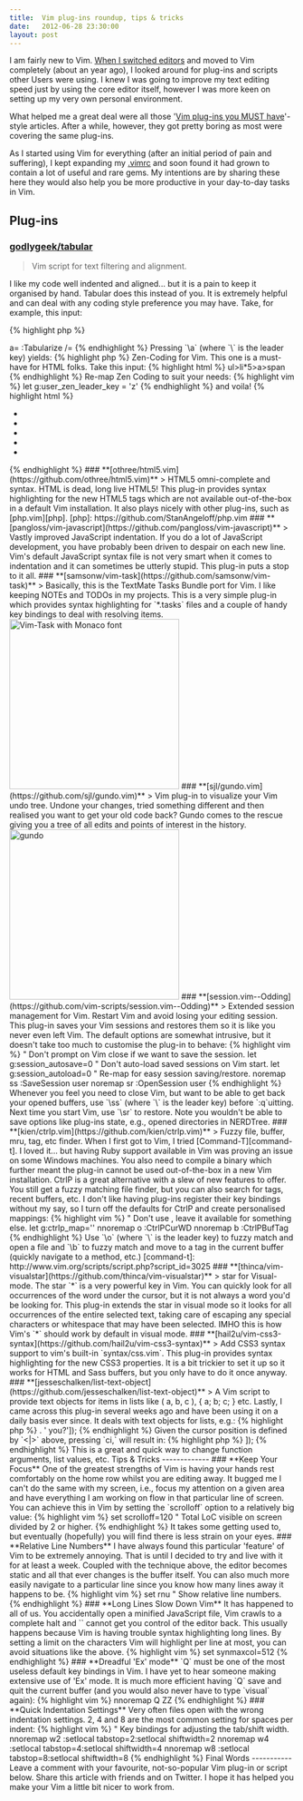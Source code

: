 ```yaml
---
title:  Vim plug-ins roundup, tips & tricks
date:   2012-06-28 23:30:00
layout: post
---
```


I am fairly new to Vim. [When I switched editors][switch] and moved to Vim completely (about an year ago), I looked around for plug-ins and scripts other Users were using. I knew I was going to improve my text editing speed just by using the core editor itself, however I was more keen on setting up my very own personal environment.

What helped me a great deal were all those <nobr>'[Vim plug-ins you MUST have][must-have]'</nobr>-style articles. After a while, however, they got pretty boring as most were covering the same plug-ins.

As I started using Vim for everything (after an initial period of pain and suffering), I kept expanding my [.vimrc][vimrc] and soon found it had grown to contain a lot of useful and rare gems. My intentions are by sharing these here they would also help you be more productive in your day-to-day tasks in Vim.

  [switch]: https://github.com/StanAngeloff/komodo-html-toolkit/issues/25#issuecomment-1924790
  [must-have]: https://google.com/search?q=vim+plug-ins+must+have
  [vimrc]: https://github.com/StanAngeloff/dotfiles/blob/master/.vimrc#files

Plug-ins
--------

### **[godlygeek/tabular](https://github.com/godlygeek/tabular)**

> Vim script for text filtering and alignment.

I like my code well indented and aligned... but it is a pain to keep it organised by hand. Tabular does this instead of you. It is extremely helpful and can deal with any coding style preference you may have. Take, for example, this input:

{% highlight php %}
<?php

$hello = 'world';
$how = 'are you';
$when = 'today';
{% endhighlight %}

For quick access to Tabular, set up key bindings like so to trigger indentation on `=`:

{% highlight vim %}
nnoremap <leader>a= :Tabularize /=<CR>
{% endhighlight %}

Pressing `\a` (where `\` is the leader key) yields:

{% highlight php %}
<?php

$hello = 'world';
$how   = 'are you';
$when  = 'today';
{% endhighlight %}

There, all nice and tidy.

### **[mattn/zencoding-vim](https://github.com/mattn/zencoding-vim)**

> Zen-Coding for Vim.

This one is a must-have for HTML folks. Take this input:

{% highlight html %}
ul>li*5>a>span
{% endhighlight %}

Re-map Zen Coding to suit your needs:

{% highlight vim %}
let g:user_zen_leader_key = '<leader>z'
{% endhighlight %}

and voila!

{% highlight html %}
<ul>
  <li><a href=""><span></span></a></li>
  <li><a href=""><span></span></a></li>
  <li><a href=""><span></span></a></li>
  <li><a href=""><span></span></a></li>
  <li><a href=""><span></span></a></li>
</ul>
{% endhighlight %}

### **[othree/html5.vim](https://github.com/othree/html5.vim)**

> HTML5 omni-complete and syntax.

HTML is dead, long live HTML5! This plug-in provides syntax highlighting for the new HTML5 tags which are not available out-of-the-box in a default Vim installation.

It also plays nicely with other plug-ins, such as [php.vim][php].

  [php]: https://github.com/StanAngeloff/php.vim

### **[pangloss/vim-javascript](https://github.com/pangloss/vim-javascript)**

> Vastly improved JavaScript indentation.

If you do a lot of JavaScript development, you have probably been driven to despair on each new line. Vim's default JavaScript syntax file is not very smart when it comes to indentation and it can sometimes be utterly stupid.  This plug-in puts a stop to it all.

### **[samsonw/vim-task](https://github.com/samsonw/vim-task)**

> Basically, this is the TextMate Tasks Bundle port for Vim.

I like keeping NOTEs and TODOs in my projects. This is a very simple plug-in which provides syntax highlighting for `*.tasks` files and a couple of handy key bindings to deal with resolving items.

<a href="http://blog.samsonis.me/wp-content/uploads/2010/09/vim-task.png"><img title="Vim-Task with Monaco font" src="http://blog.samsonis.me/wp-content/uploads/2010/09/vim-task.png" alt="Vim-Task with Monaco font" width="300"></a>

### **[sjl/gundo.vim](https://github.com/sjl/gundo.vim)**

> Vim plug-in to visualize your Vim undo tree.

Undone your changes, tried something different and then realised you want to get your old code back? Gundo comes to the rescue giving you a tree of all edits and points of interest in the history.

<a href="http://www.flickr.com/photos/sjl7678/5093114605/" title="gundo by stevelosh, on Flickr"><img src="http://farm5.static.flickr.com/4113/5093114605_ebc46d6494.jpg" width="300" alt="gundo" /></a>

### **[session.vim--Odding](https://github.com/vim-scripts/session.vim--Odding)**

> Extended session management for Vim.

Restart Vim and avoid losing your editing session. This plug-in saves your Vim sessions and restores them so it is like you never even left Vim. The default options are somewhat intrusive, but it doesn't take too much to customise the plug-in to behave:

{% highlight vim %}
" Don't prompt on Vim close if we want to save the session.
let g:session_autosave=0
" Don't auto-load saved sessions on Vim start.
let g:session_autoload=0
" Re-map for easy session saving/restore.
noremap <leader>ss :SaveSession user<CR>
noremap <leader>sr :OpenSession user<CR>
{% endhighlight %}

Whenever you feel you need to close Vim, but want to be able to get back your opened buffers, use `\ss` (where `\` is the leader key) before `:q`uitting.  Next time you start Vim, use `\sr` to restore.

Note you wouldn't be able to save options like plug-ins state, e.g., opened directories in NERDTree.

### **[kien/ctrlp.vim](https://github.com/kien/ctrlp.vim)**

> Fuzzy file, buffer, mru, tag, etc finder.

When I first got to Vim, I tried [Command-T][command-t]. I loved it... but having Ruby support available in Vim was proving an issue on some Windows machines.  You also need to compile a binary which further meant the plug-in cannot be used out-of-the-box in a new Vim installation.

CtrlP is a great alternative with a slew of new features to offer. You still get a fuzzy matching file finder, but you can also search for tags, recent buffers, etc.

I don't like having plug-ins register their key bindings without my say, so I turn off the defaults for CtrlP and create personalised mappings:

{% highlight vim %}
" Don't use <C-P>, leave it available for something else.
let g:ctrlp_map=''

nnoremap <silent> <leader>o :<C-U>CtrlPCurWD<CR>
nnoremap <silent> <leader>b :<C-U>CtrlPBufTag<CR>
{% endhighlight %}

Use `\o` (where `\` is the leader key) to fuzzy match and open a file and `\b` to fuzzy match and move to a tag in the current buffer (quickly navigate to a method, etc.)

  [command-t]: http://www.vim.org/scripts/script.php?script_id=3025

### **[thinca/vim-visualstar](https://github.com/thinca/vim-visualstar)**

> star for Visual-mode.

The star `*` is a very powerful key in Vim. You can quickly look for all occurrences of the word under the cursor, but it is not always a word you'd be looking for. This plug-in extends the star in visual mode so it looks for all occurrences of the entire selected text, taking care of escaping any special characters or whitespace that may have been selected.

IMHO this is how Vim's `*` should work by default in visual mode.

### **[hail2u/vim-css3-syntax](https://github.com/hail2u/vim-css3-syntax)**

> Add CSS3 syntax support to vim's built-in `syntax/css.vim`.

This plug-in provides syntax highlighting for the new CSS3 properties. It is a bit trickier to set it up so it works for HTML and Sass buffers, but you only have to do it once anyway.

### **[jesseschalken/list-text-object](https://github.com/jesseschalken/list-text-object)**

> A Vim script to provide text objects for items in lists like ( a, b, c ), { a; b; c; } etc.

Lastly, I came across this plug-in several weeks ago and have been using it on a daily basis ever since. It deals with text objects for lists, e.g.:

{% highlight php %}
<?php

print implode(', ', ['Hello', 'World', 'How are' <|>. ' you?']);
{% endhighlight %}

Given the cursor position is defined by `<|>` above, pressing `ci,` will result in:

{% highlight php %}
<?php

print implode(', ', ['Hello', 'World', <|>]);
{% endhighlight %}

This is a great and quick way to change function arguments, list values, etc.

Tips & Tricks
-------------

### **Keep Your Focus**

One of the greatest strengths of Vim is having your hands rest comfortably on the home row whilst you are editing away. It bugged me I can't do the same with my screen, i.e., focus my attention on a given area and have everything I am working on flow in that particular line of screen. You can achieve this in Vim by setting the `scrolloff` option to a relatively big value:

{% highlight vim %}
set scrolloff=120  " Total LoC visible on screen divided by 2 or higher.
{% endhighlight %}

It takes some getting used to, but eventually (hopefully) you will find there is less strain on your eyes.

### **Relative Line Numbers**

I have always found this particular 'feature' of Vim to be extremely annoying.  That is until I decided to try and live with it for at least a week. Coupled with the technique above, the editor becomes static and all that ever changes is the buffer itself. You can also much more easily navigate to a particular line since you know how many lines away it happens to be.

{% highlight vim %}
set rnu  " Show relative line numbers.
{% endhighlight %}

### **Long Lines Slow Down Vim**

It has happened to all of us. You accidentally open a minified JavaScript file, Vim crawls to a complete halt and `<C-C>` cannot get you control of the editor back. This usually happens because Vim is having trouble syntax highlighting long lines. By setting a limit on the characters Vim will highlight per line at most, you can avoid situations like the above.

{% highlight vim %}
set synmaxcol=512
{% endhighlight %}

### **Dreadful 'Ex' mode**

`Q` must be one of the most useless default key bindings in Vim.  I have yet to hear someone making extensive use of 'Ex' mode. It is much more efficient having `Q` save and quit the current buffer (and you would also never have to type `visual` again):

{% highlight vim %}
nnoremap <silent> Q ZZ
{% endhighlight %}

### **Quick Indentation Settings**

Very often files open with the wrong indentation settings. 2, 4 and 8 are the most common setting for spaces per indent:

{% highlight vim %}
" Key bindings for adjusting the tab/shift width.
nnoremap <leader>w2 :setlocal tabstop=2<CR>:setlocal shiftwidth=2<CR>
nnoremap <leader>w4 :setlocal tabstop=4<CR>:setlocal shiftwidth=4<CR>
nnoremap <leader>w8 :setlocal tabstop=8<CR>:setlocal shiftwidth=8<CR>
{% endhighlight %}

Final Words
-----------

Leave a comment with your favourite, not-so-popular Vim plug-in or script below. Share this article with friends and on Twitter. I hope it has helped you make your Vim a little bit nicer to work from.
